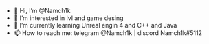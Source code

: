 - 👋 Hi, I’m @Namch1k
- 👀 I’m interested in lvl and game desing
- 🌱 I’m currently learning Unreal engin 4 and C++ and Java
- 📫 How to reach me: telegram @Namch1k | discord Namch1k#5112
